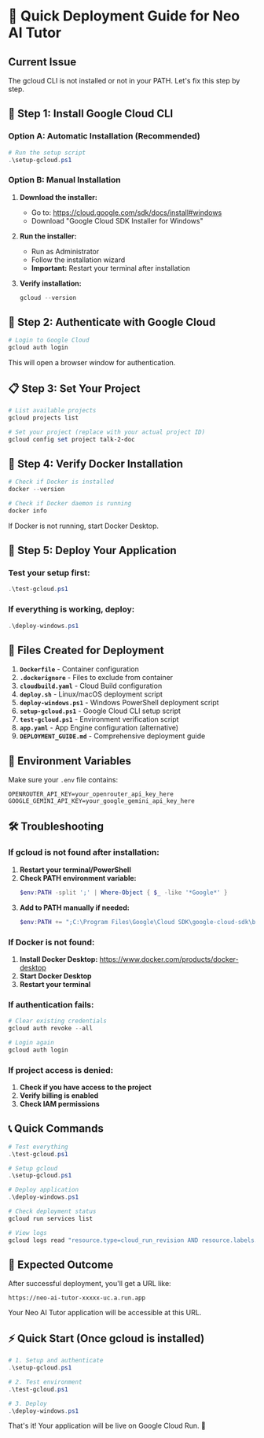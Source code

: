 # 🚀 Quick Deployment Guide for Neo AI Tutor

## Current Issue
The gcloud CLI is not installed or not in your PATH. Let's fix this step by step.

## 🔧 Step 1: Install Google Cloud CLI

### Option A: Automatic Installation (Recommended)
```powershell
# Run the setup script
.\setup-gcloud.ps1
```

### Option B: Manual Installation
1. **Download the installer:**
   - Go to: https://cloud.google.com/sdk/docs/install#windows
   - Download "Google Cloud SDK Installer for Windows"

2. **Run the installer:**
   - Run as Administrator
   - Follow the installation wizard
   - **Important:** Restart your terminal after installation

3. **Verify installation:**
   ```powershell
   gcloud --version
   ```

## 🔐 Step 2: Authenticate with Google Cloud

```powershell
# Login to Google Cloud
gcloud auth login
```

This will open a browser window for authentication.

## 📋 Step 3: Set Your Project

```powershell
# List available projects
gcloud projects list

# Set your project (replace with your actual project ID)
gcloud config set project talk-2-doc
```

## 🐳 Step 4: Verify Docker Installation

```powershell
# Check if Docker is installed
docker --version

# Check if Docker daemon is running
docker info
```

If Docker is not running, start Docker Desktop.

## 🚀 Step 5: Deploy Your Application

### Test your setup first:
```powershell
.\test-gcloud.ps1
```

### If everything is working, deploy:
```powershell
.\deploy-windows.ps1
```

## 📁 Files Created for Deployment

1. **`Dockerfile`** - Container configuration
2. **`.dockerignore`** - Files to exclude from container
3. **`cloudbuild.yaml`** - Cloud Build configuration
4. **`deploy.sh`** - Linux/macOS deployment script
5. **`deploy-windows.ps1`** - Windows PowerShell deployment script
6. **`setup-gcloud.ps1`** - Google Cloud CLI setup script
7. **`test-gcloud.ps1`** - Environment verification script
8. **`app.yaml`** - App Engine configuration (alternative)
9. **`DEPLOYMENT_GUIDE.md`** - Comprehensive deployment guide

## 🔑 Environment Variables

Make sure your `.env` file contains:
```env
OPENROUTER_API_KEY=your_openrouter_api_key_here
GOOGLE_GEMINI_API_KEY=your_google_gemini_api_key_here
```

## 🛠️ Troubleshooting

### If gcloud is not found after installation:
1. **Restart your terminal/PowerShell**
2. **Check PATH environment variable:**
   ```powershell
   $env:PATH -split ';' | Where-Object { $_ -like '*Google*' }
   ```
3. **Add to PATH manually if needed:**
   ```powershell
   $env:PATH += ";C:\Program Files\Google\Cloud SDK\google-cloud-sdk\bin"
   ```

### If Docker is not found:
1. **Install Docker Desktop:** https://www.docker.com/products/docker-desktop
2. **Start Docker Desktop**
3. **Restart your terminal**

### If authentication fails:
```powershell
# Clear existing credentials
gcloud auth revoke --all

# Login again
gcloud auth login
```

### If project access is denied:
1. **Check if you have access to the project**
2. **Verify billing is enabled**
3. **Check IAM permissions**

## 📞 Quick Commands

```powershell
# Test everything
.\test-gcloud.ps1

# Setup gcloud
.\setup-gcloud.ps1

# Deploy application
.\deploy-windows.ps1

# Check deployment status
gcloud run services list

# View logs
gcloud logs read "resource.type=cloud_run_revision AND resource.labels.service_name=neo-ai-tutor"
```

## 🎯 Expected Outcome

After successful deployment, you'll get a URL like:
```
https://neo-ai-tutor-xxxxx-uc.a.run.app
```

Your Neo AI Tutor application will be accessible at this URL.

## ⚡ Quick Start (Once gcloud is installed)

```powershell
# 1. Setup and authenticate
.\setup-gcloud.ps1

# 2. Test environment
.\test-gcloud.ps1

# 3. Deploy
.\deploy-windows.ps1
```

That's it! Your application will be live on Google Cloud Run. 🎉 